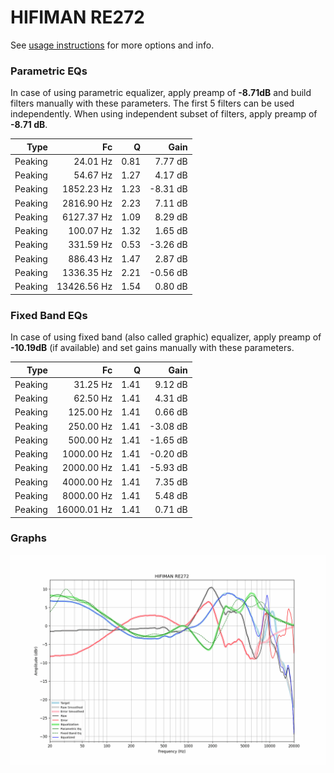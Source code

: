 # HIFIMAN RE272
See [usage instructions](https://github.com/jaakkopasanen/AutoEq#usage) for more options and info.

### Parametric EQs
In case of using parametric equalizer, apply preamp of **-8.71dB** and build filters manually
with these parameters. The first 5 filters can be used independently.
When using independent subset of filters, apply preamp of **-8.71 dB**.

| Type    | Fc          |    Q | Gain     |
|--------:|------------:|-----:|---------:|
| Peaking | 24.01 Hz    | 0.81 | 7.77 dB  |
| Peaking | 54.67 Hz    | 1.27 | 4.17 dB  |
| Peaking | 1852.23 Hz  | 1.23 | -8.31 dB |
| Peaking | 2816.90 Hz  | 2.23 | 7.11 dB  |
| Peaking | 6127.37 Hz  | 1.09 | 8.29 dB  |
| Peaking | 100.07 Hz   | 1.32 | 1.65 dB  |
| Peaking | 331.59 Hz   | 0.53 | -3.26 dB |
| Peaking | 886.43 Hz   | 1.47 | 2.87 dB  |
| Peaking | 1336.35 Hz  | 2.21 | -0.56 dB |
| Peaking | 13426.56 Hz | 1.54 | 0.80 dB  |

### Fixed Band EQs
In case of using fixed band (also called graphic) equalizer, apply preamp of **-10.19dB**
(if available) and set gains manually with these parameters.

| Type    | Fc          |    Q | Gain     |
|--------:|------------:|-----:|---------:|
| Peaking | 31.25 Hz    | 1.41 | 9.12 dB  |
| Peaking | 62.50 Hz    | 1.41 | 4.31 dB  |
| Peaking | 125.00 Hz   | 1.41 | 0.66 dB  |
| Peaking | 250.00 Hz   | 1.41 | -3.08 dB |
| Peaking | 500.00 Hz   | 1.41 | -1.65 dB |
| Peaking | 1000.00 Hz  | 1.41 | -0.20 dB |
| Peaking | 2000.00 Hz  | 1.41 | -5.93 dB |
| Peaking | 4000.00 Hz  | 1.41 | 7.35 dB  |
| Peaking | 8000.00 Hz  | 1.41 | 5.48 dB  |
| Peaking | 16000.01 Hz | 1.41 | 0.71 dB  |

### Graphs
![](./HIFIMAN%20RE272.png)